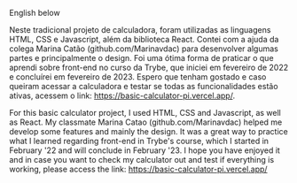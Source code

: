 English below

Neste tradicional projeto de calculadora, foram utilizadas as linguagens HTML, CSS e Javascript, além da biblioteca React.
Contei com a ajuda da colega Marina Catão (github.com/Marinavdac) para desenvolver algumas partes e principalmente o design.
Foi uma ótima forma de praticar o que aprendi sobre front-end no curso da Trybe, que iniciei em fevereiro de 2022 e concluírei em fevereiro de 2023.
Espero que tenham gostado e caso queiram acessar a calculadora e testar se todas as funcionalidades estão ativas, acessem o link: 
https://basic-calculator-pi.vercel.app/.

For this basic calculator project, I used HTML, CSS and Javascript, as well as React. My classmate Marina Catao (github.com/Marinavdac) helped me develop some features and mainly the design. It was a great way to practice what I learned regarding front-end in Trybe's course, which I started in February '22 and will conclude in February '23.
I hope you have enjoyed it and in case you want to check my calculator out and test if everything is working, please access the link:
https://basic-calculator-pi.vercel.app/
